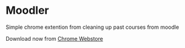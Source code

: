 # Moodler

Simple chrome extention from cleaning up past courses from moodle

Download now from [Chrome Webstore](#https://chrome.google.com/webstore/search/moodler)
